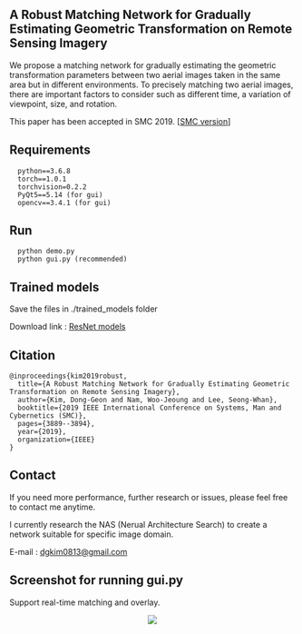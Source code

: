 ## A Robust Matching Network for Gradually Estimating Geometric Transformation on Remote Sensing Imagery

We propose a matching network for gradually estimating the geometric transformation parameters between two aerial images taken in the same area but in different environments. To precisely matching two aerial images, there are important factors to consider such as different time, a variation of viewpoint, size, and rotation.

This paper has been accepted in SMC 2019. [[SMC version](https://ieeexplore.ieee.org/document/8913881)]


## Requirements
```
  python==3.6.8
  torch==1.0.1
  torchvision=0.2.2
  PyQt5==5.14 (for gui)
  opencv==3.4.1 (for gui)
```  
## Run
```
  python demo.py
  python gui.py (recommended)
```  
## Trained models

Save the files in ./trained_models folder

Download link : [ResNet models](https://drive.google.com/file/d/1au049oWWxio9Pgowo4Rias9knL_yiNth/view?usp=sharing, "trained models link")

## Citation
```
@inproceedings{kim2019robust,
  title={A Robust Matching Network for Gradually Estimating Geometric Transformation on Remote Sensing Imagery},
  author={Kim, Dong-Geon and Nam, Woo-Jeoung and Lee, Seong-Whan},
  booktitle={2019 IEEE International Conference on Systems, Man and Cybernetics (SMC)},
  pages={3889--3894},
  year={2019},
  organization={IEEE}
}
```  

## Contact

If you need more performance, further research or issues, please feel free to contact me anytime.

I currently research the NAS (Nerual Architecture Search) to create a network suitable for specific image domain.

E-mail : <dgkim0813@gmail.com>


## Screenshot for running gui.py 

Support real-time matching and overlay.

<center><img src="https://user-images.githubusercontent.com/11848064/75682221-670fc700-5cd8-11ea-9691-ac2d33f92fe2.gif")</center>

